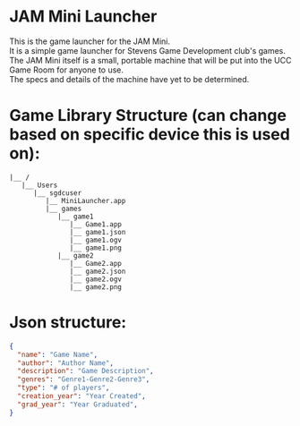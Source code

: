 # JAM Mini Launcher
This is the game launcher for the JAM Mini.  
It is a simple game launcher for Stevens Game Development club's games.  
The JAM Mini itself is a small, portable machine that will be put into the UCC Game Room for anyone to use.  
The specs and details of the machine have yet to be determined.

# Game Library Structure (can change based on specific device this is used on):
```
|__ /
   |__ Users
      |__ sgdcuser
         |__ MiniLauncher.app
         |__ games
            |__ game1
               |__ Game1.app
               |__ game1.json
               |__ game1.ogv
               |__ game1.png
            |__ game2
               |__ Game2.app
               |__ game2.json
               |__ game2.ogv
               |__ game2.png   
```

# Json structure:
```json
{
  "name": "Game Name",
  "author": "Author Name",
  "description": "Game Description",
  "genres": "Genre1-Genre2-Genre3",
  "type": "# of players",
  "creation_year": "Year Created",
  "grad_year": "Year Graduated",
}
```
